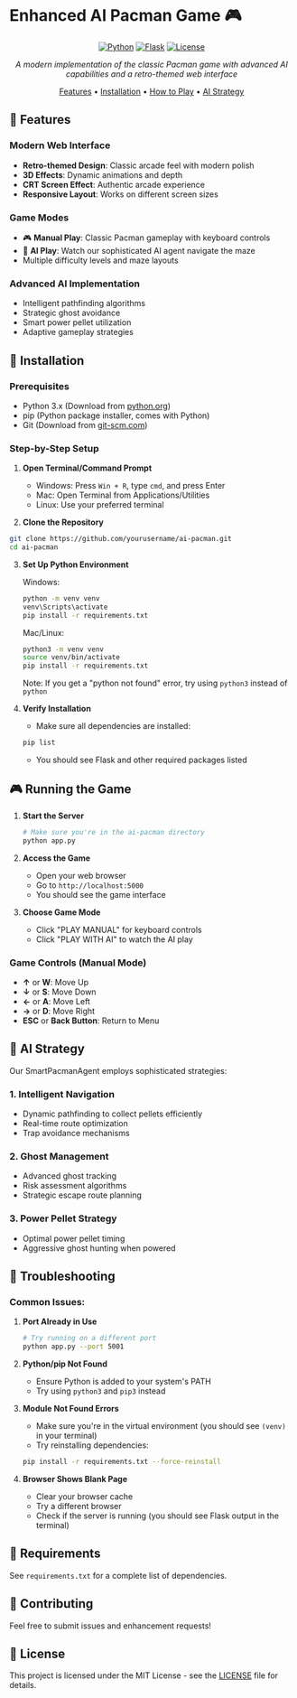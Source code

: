 # Enhanced AI Pacman Game 🎮

<div align="center">

[![Python](https://img.shields.io/badge/Python-3.x-blue.svg)](https://www.python.org/downloads/)
[![Flask](https://img.shields.io/badge/Flask-3.0.2-green.svg)](https://flask.palletsprojects.com/)
[![License](https://img.shields.io/badge/license-MIT-green.svg)](LICENSE)

*A modern implementation of the classic Pacman game with advanced AI capabilities and a retro-themed web interface*

[Features](#features) • [Installation](#installation) • [How to Play](#how-to-play) • [AI Strategy](#ai-strategy)

</div>

## 🌟 Features

### Modern Web Interface
- **Retro-themed Design**: Classic arcade feel with modern polish
- **3D Effects**: Dynamic animations and depth
- **CRT Screen Effect**: Authentic arcade experience
- **Responsive Layout**: Works on different screen sizes

### Game Modes
- 🎮 **Manual Play**: Classic Pacman gameplay with keyboard controls
- 🤖 **AI Play**: Watch our sophisticated AI agent navigate the maze
- Multiple difficulty levels and maze layouts

### Advanced AI Implementation
- Intelligent pathfinding algorithms
- Strategic ghost avoidance
- Smart power pellet utilization
- Adaptive gameplay strategies

## 🚀 Installation

### Prerequisites
- Python 3.x (Download from [python.org](https://www.python.org/downloads/))
- pip (Python package installer, comes with Python)
- Git (Download from [git-scm.com](https://git-scm.com/downloads))

### Step-by-Step Setup

1. **Open Terminal/Command Prompt**
   - Windows: Press `Win + R`, type `cmd`, and press Enter
   - Mac: Open Terminal from Applications/Utilities
   - Linux: Use your preferred terminal

2. **Clone the Repository**
```bash
git clone https://github.com/yourusername/ai-pacman.git
cd ai-pacman
```

3. **Set Up Python Environment**

   Windows:
   ```bash
   python -m venv venv
   venv\Scripts\activate
   pip install -r requirements.txt
   ```

   Mac/Linux:
   ```bash
   python3 -m venv venv
   source venv/bin/activate
   pip install -r requirements.txt
   ```

   Note: If you get a "python not found" error, try using `python3` instead of `python`

4. **Verify Installation**
   - Make sure all dependencies are installed:
   ```bash
   pip list
   ```
   - You should see Flask and other required packages listed

## 🎮 Running the Game

1. **Start the Server**
   ```bash
   # Make sure you're in the ai-pacman directory
   python app.py
   ```

2. **Access the Game**
   - Open your web browser
   - Go to `http://localhost:5000`
   - You should see the game interface

3. **Choose Game Mode**
   - Click "PLAY MANUAL" for keyboard controls
   - Click "PLAY WITH AI" to watch the AI play

### Game Controls (Manual Mode)
- **↑** or **W**: Move Up
- **↓** or **S**: Move Down
- **←** or **A**: Move Left
- **→** or **D**: Move Right
- **ESC** or **Back Button**: Return to Menu

## 🤖 AI Strategy

Our SmartPacmanAgent employs sophisticated strategies:

### 1. Intelligent Navigation
- Dynamic pathfinding to collect pellets efficiently
- Real-time route optimization
- Trap avoidance mechanisms

### 2. Ghost Management
- Advanced ghost tracking
- Risk assessment algorithms
- Strategic escape route planning

### 3. Power Pellet Strategy
- Optimal power pellet timing
- Aggressive ghost hunting when powered

## 🔧 Troubleshooting

### Common Issues:

1. **Port Already in Use**
   ```bash
   # Try running on a different port
   python app.py --port 5001
   ```

2. **Python/pip Not Found**
   - Ensure Python is added to your system's PATH
   - Try using `python3` and `pip3` instead

3. **Module Not Found Errors**
   - Make sure you're in the virtual environment (you should see `(venv)` in your terminal)
   - Try reinstalling dependencies:
   ```bash
   pip install -r requirements.txt --force-reinstall
   ```

4. **Browser Shows Blank Page**
   - Clear your browser cache
   - Try a different browser
   - Check if the server is running (you should see Flask output in the terminal)

## 📝 Requirements

See `requirements.txt` for a complete list of dependencies.

## 🤝 Contributing

Feel free to submit issues and enhancement requests!

## 📜 License

This project is licensed under the MIT License - see the [LICENSE](LICENSE) file for details.